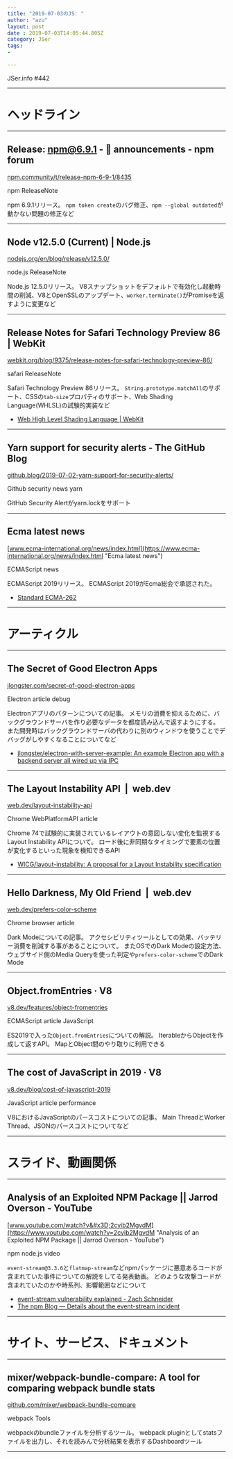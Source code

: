 ```yaml
---
title: "2019-07-03のJS: "
author: "azu"
layout: post
date : 2019-07-03T14:05:44.805Z
category: JSer
tags:
-

---
```


JSer.info #442

----

<h1 class="site-genre">ヘッドライン</h1>

----

## Release: npm@6.9.1 - 📣 announcements - npm forum
[npm.community/t/release-npm-6-9-1/8435](https://npm.community/t/release-npm-6-9-1/8435 "Release: npm@6.9.1 - 📣 announcements - npm forum")
<p class="jser-tags jser-tag-icon"><span class="jser-tag">npm</span> <span class="jser-tag">ReleaseNote</span></p>

npm 6.9.1リリース。
`npm token create`のバグ修正、`npm --global outdated`が動かない問題の修正など


----

## Node v12.5.0 (Current) | Node.js
[nodejs.org/en/blog/release/v12.5.0/](https://nodejs.org/en/blog/release/v12.5.0/ "Node v12.5.0 (Current) | Node.js")
<p class="jser-tags jser-tag-icon"><span class="jser-tag">node.js</span> <span class="jser-tag">ReleaseNote</span></p>

Node.js 12.5.0リリース。
V8スナップショットをデフォルトで有効化し起動時間の削減、V8とOpenSSLのアップデート、`worker.terminate()`がPromiseを返すように変更など


----

## Release Notes for Safari Technology Preview 86 | WebKit
[webkit.org/blog/9375/release-notes-for-safari-technology-preview-86/](https://webkit.org/blog/9375/release-notes-for-safari-technology-preview-86/ "Release Notes for Safari Technology Preview 86 | WebKit")
<p class="jser-tags jser-tag-icon"><span class="jser-tag">safari</span> <span class="jser-tag">ReleaseNote</span></p>

Safari Technology Preview 86リリース。
`String.prototype.matchAll`のサポート、CSSの`tab-size`プロパティのサポート、Web Shading Language(WHLSL)の試験的実装など

- [Web High Level Shading Language | WebKit](https://webkit.org/blog/8482/web-high-level-shading-language/ "Web High Level Shading Language | WebKit")

----

## Yarn support for security alerts - The GitHub Blog
[github.blog/2019-07-02-yarn-support-for-security-alerts/](https://github.blog/2019-07-02-yarn-support-for-security-alerts/ "Yarn support for security alerts - The GitHub Blog")
<p class="jser-tags jser-tag-icon"><span class="jser-tag">Github</span> <span class="jser-tag">security</span> <span class="jser-tag">news</span> <span class="jser-tag">yarn</span></p>

GitHub Security Alertがyarn.lockをサポート


----

## Ecma latest news
[www.ecma-international.org/news/index.html](https://www.ecma-international.org/news/index.html "Ecma latest news")
<p class="jser-tags jser-tag-icon"><span class="jser-tag">ECMAScript</span> <span class="jser-tag">news</span></p>

ECMAScript 2019リリース。
ECMAScript 2019がEcma総会で承認された。

- [Standard ECMA-262](https://www.ecma-international.org/publications/standards/Ecma-262.htm "Standard ECMA-262")

----
<h1 class="site-genre">アーティクル</h1>

----

## The Secret of Good Electron Apps
[jlongster.com/secret-of-good-electron-apps](https://jlongster.com/secret-of-good-electron-apps "The Secret of Good Electron Apps")
<p class="jser-tags jser-tag-icon"><span class="jser-tag">Electron</span> <span class="jser-tag">article</span> <span class="jser-tag">debug</span></p>

Electronアプリのパターンについての記事。
メモリの消費を抑えるために、バックグラウンドサーバを作り必要なデータを都度読み込んで返すようにする。
また開発時はバックグラウンドサーバの代わりに別のウィンドウを使うことでデバッグがしやすくなることについてなど

- [jlongster/electron-with-server-example: An example Electron app with a backend server all wired up via IPC](https://github.com/jlongster/electron-with-server-example "jlongster/electron-with-server-example: An example Electron app with a backend server all wired up via IPC")

----

## The Layout Instability API  |  web.dev
[web.dev/layout-instability-api](https://web.dev/layout-instability-api "The Layout Instability API  |  web.dev")
<p class="jser-tags jser-tag-icon"><span class="jser-tag">Chrome</span> <span class="jser-tag">WebPlatformAPI</span> <span class="jser-tag">article</span></p>

Chrome 74で試験的に実装されているレイアウトの意図しない変化を監視するLayout Instability APIについて。
ロード後に非同期なタイミングで要素の位置が変化するといった現象を検知できるAPI

- [WICG/layout-instability: A proposal for a Layout Instability specification](https://github.com/WICG/layout-instability "WICG/layout-instability: A proposal for a Layout Instability specification")

----

## Hello Darkness, My Old Friend  |  web.dev
[web.dev/prefers-color-scheme](https://web.dev/prefers-color-scheme "Hello Darkness, My Old Friend  |  web.dev")
<p class="jser-tags jser-tag-icon"><span class="jser-tag">Chrome</span> <span class="jser-tag">browser</span> <span class="jser-tag">article</span></p>

Dark Modeについての記事。
アクセシビリティツールとしての効果、バッテリー消費を削減する事があることについて。
またOSでのDark Modeの設定方法、ウェブサイド側のMedia Queryを使った判定や`prefers-color-scheme`でのDark Mode


----

## Object.fromEntries · V8
[v8.dev/features/object-fromentries](https://v8.dev/features/object-fromentries "Object.fromEntries · V8")
<p class="jser-tags jser-tag-icon"><span class="jser-tag">ECMAScript</span> <span class="jser-tag">article</span> <span class="jser-tag">JavaScript</span></p>

ES2019で入った`Object.fromEntries`についての解説。
IterableからObjectを作成して返すAPI。
MapとObject間のやり取りに利用できる


----

## The cost of JavaScript in 2019 · V8
[v8.dev/blog/cost-of-javascript-2019](https://v8.dev/blog/cost-of-javascript-2019 "The cost of JavaScript in 2019 · V8")
<p class="jser-tags jser-tag-icon"><span class="jser-tag">JavaScript</span> <span class="jser-tag">article</span> <span class="jser-tag">performance</span></p>

V8におけるJavaScriptのパースコストについての記事。
Main ThreadとWorker Thread、JSONのパースコストについてなど


----
<h1 class="site-genre">スライド、動画関係</h1>

----

## Analysis of an Exploited NPM Package || Jarrod Overson - YouTube
[www.youtube.com/watch?v&#x3D;2cyib2MgvdM](https://www.youtube.com/watch?v=2cyib2MgvdM "Analysis of an Exploited NPM Package || Jarrod Overson - YouTube")
<p class="jser-tags jser-tag-icon"><span class="jser-tag">npm</span> <span class="jser-tag">node.js</span> <span class="jser-tag">video</span></p>

`event-stream@3.3.6`と`flatmap-stream`などnpmパッケージに悪意あるコードが含まれていた事件についての解説をしてる発表動画。
どのような攻撃コードが含まれていたのかや時系列、影響範囲などについて

- [event-stream vulnerability explained - Zach Schneider](https://schneider.dev/blog/event-stream-vulnerability-explained/ "event-stream vulnerability explained - Zach Schneider")
- [The npm Blog — Details about the event-stream incident](https://blog.npmjs.org/post/180565383195/details-about-the-event-stream-incident "The npm Blog — Details about the event-stream incident")

----
<h1 class="site-genre">サイト、サービス、ドキュメント</h1>

----

## mixer/webpack-bundle-compare: A tool for comparing webpack bundle stats
[github.com/mixer/webpack-bundle-compare](https://github.com/mixer/webpack-bundle-compare "mixer/webpack-bundle-compare: A tool for comparing webpack bundle stats")
<p class="jser-tags jser-tag-icon"><span class="jser-tag">webpack</span> <span class="jser-tag">Tools</span></p>

webpackのbundleファイルを分析するツール。
webpack pluginとしてstatsファイルを出力し、それを読みんで分析結果を表示するDashboardツール


----
